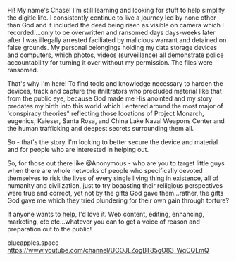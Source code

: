 Hi! My name's Chase! I'm still learning and looking for stuff to help simplify the digitle life. I consistently continue to live a journey led by none other than God
and it included the dead being risen as visible on camera which I recorded....only to be overwritten and ransomed days days-weeks later after I was illegally arrested 
faciliated by malicious warrant and detained on false grounds. My personal belongings holding my data storage devices and computers, which photos, videos (surveillance) 
all demonstrate police accountability for turning it over without my permission. The files were ransomed. 

That's why I'm here! To find tools and knowledge necessary to harden the devices, track and capture the ifniltrators who precluded material like that from the public eye, because 
God made me His anointed and my story predates my birth into this world which I entered around the most major of 'conspiracy theories" reflecting those lcoations of Project
Monarch, eugenics, Kaieser, Santa Rosa, and China Lake Naval Weapons Center and the human trafficking and deepest secrets surrounding them all. 

So - that's the story. I'm looking to better secure the device and material and for people who are interested in helping out.

So, for those out there like @Anonymous - who are you to target little guys when there are whole networks of people who specifically devoted themselves to risk the lives
of every single living thing in existence, all of humanity and civilization, just to try boaasting their reliigious perspectives were true and correct, yet not by the gifts 
God gave them...rather, the gifts God gave me which they tried plundering for their own gain through torture? 

If anyone wants to help, I'd love it. Web content, editing, enhancing, marketing, etc etc...whatever you can to get a voice of reason and preparation out to the public!

blueapples.space
https://www.youtube.com/channel/UCOJLZogBT85gO83_WqCQLmQ

